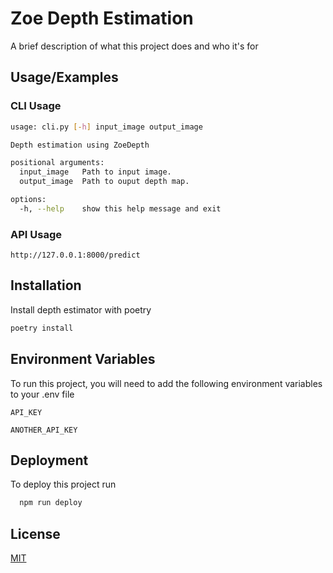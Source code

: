 
# Zoe Depth Estimation

A brief description of what this project does and who it's for


## Usage/Examples


### CLI Usage
```bash
usage: cli.py [-h] input_image output_image

Depth estimation using ZoeDepth

positional arguments:
  input_image   Path to input image.
  output_image  Path to ouput depth map.

options:
  -h, --help    show this help message and exit
```
### API Usage
```
http://127.0.0.1:8000/predict
```

## Installation

Install depth estimator with poetry

```bash
poetry install
```
    
## Environment Variables

To run this project, you will need to add the following environment variables to your .env file

`API_KEY`

`ANOTHER_API_KEY`


## Deployment

To deploy this project run

```bash
  npm run deploy
```


## License

[MIT](https://choosealicense.com/licenses/mit/)

